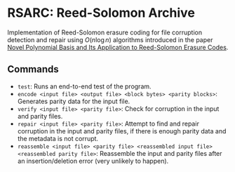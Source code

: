 # RSARC: Reed-Solomon Archive

Implementation of Reed-Solomon erasure coding for file corruption detection and repair using $O(n \log n)$ algorithms introduced in the paper [Novel Polynomial Basis and Its Application to Reed-Solomon Erasure Codes](https://arxiv.org/pdf/1404.3458).

## Commands

- `test`: Runs an end-to-end test of the program.
- `encode <input file> <output file> <block bytes> <parity blocks>`: Generates parity data for the input file.
- `verify <input file> <parity file>`: Check for corruption in the input and parity files.
- `repair <input file> <parity file>`: Attempt to find and repair corruption in the input and parity files, if there is enough parity data and the metadata is not corrupt.
- `reassemble <input file> <parity file> <reassembled input file> <reassembled parity file>`: Reassemble the input and parity files after an insertion/deletion error (very unlikely to happen).
